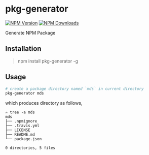 # pkg-generator
[![NPM Version](http://img.shields.io/npm/v/pkg-generator.svg?style=flat)](https://www.npmjs.org/package/pkg-generator)
[![NPM Downloads](https://img.shields.io/npm/dm/pkg-generator.svg?style=flat)](https://www.npmjs.org/package/pkg-generator)

Generate  NPM Package

## Installation

> npm install pkg-generator -g

## Usage

```bash
# create a package directory named `mds` in current directory
pkg-generator mds
```
which produces directory as follows,

``` 
✍ tree -a mds
mds
├── .npmignore
├── .travis.yml
├── LICENSE
├── README.md
└── package.json

0 directories, 5 files
``` 

